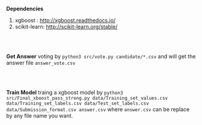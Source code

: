 **Dependencies**
1. xgboost : http://xgboost.readthedocs.io/ 
2. scikit-learn: http://scikit-learn.org/stable/

</br>
</br>

**Get Answer**
voting by `python3 src/vote.py candidate/*.csv` and will get the answer file `answer_vote.csv`

</br>
</br>

**Train Model**
traing a xgboost model by `python3 src/Final_xboost_pass_strong.py data/Training_set_values.csv data/Training_set_labels.csv data/Test_set_labels.csv data/Submission_format.csv answer.csv` where `answer.csv` can be replace by any file name you want.